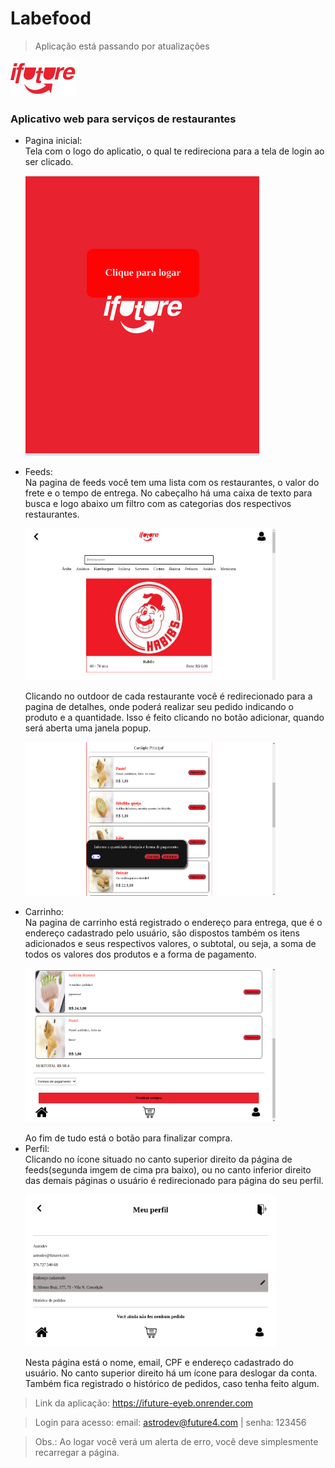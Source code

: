 # Labefood

> Aplicação está passando por atualizações
<body>
	<img src="src/img/logo-future-eats-invert.png">
	<h3>Aplicativo web para serviços de restaurantes</h3>
	<ul>
		<li>
			Pagina inicial:<br>Tela com o logo do aplicatio, o qual te redireciona para a tela de login ao ser 
			clicado.
			<p><img src="imgREADME/home.png"></p>
		</li>
		<li>
			Feeds:<br>
			Na pagina de feeds você tem uma lista com os restaurantes, o valor do
			frete e o tempo de entrega. No cabeçalho há uma caixa de texto para busca e logo abaixo
			um filtro com as categorias dos respectivos restaurantes.
			<p><img src="imgREADME/feeds.png" width='400'></p>
			Clicando no outdoor de cada restaurante
			você é redirecionado para a pagina de detalhes, onde poderá realizar seu pedido indicando
			o produto e a quantidade. Isso é feito clicando no botão adicionar, quando será 
			aberta uma janela popup.
			<p><img src="imgREADME/adicionar.png" width='400'></p>			
		</li>
		<li>
			Carrinho:<br>
			Na pagina de carrinho está registrado o endereço para entrega, que é o endereço cadastrado pelo usuário, são dispostos também os itens adicionados e seus respectivos valores, o subtotal, ou seja, a soma de todos os valores dos produtos e a forma de pagamento.
			<p><img src="imgREADME/carrinho.png" width='400'></p>
			Ao fim de tudo está o botão para finalizar compra. 
		</li>
		<li>
			Perfil:<br>
			Clicando no ícone situado no canto superior direito da página de feeds(segunda imgem de cima pra baixo), ou no canto inferior direito das demais páginas o usuário é redirecionado para página do seu perfil.
			<p><img src="imgREADME/profile.png" width='400'></p>
			Nesta página está o nome, email, CPF e endereço cadastrado do usuário. No canto superior direito há um ícone para deslogar da conta. Também fica registrado o histórico de pedidos, caso tenha feito algum.    
		</li>
	</ul>


>Link da aplicação: https://ifuture-eyeb.onrender.com

>Login para acesso: email: astrodev@future4.com | senha: 123456

>Obs.: Ao logar você verá um alerta de erro, você deve simplesmente recarregar a página.
